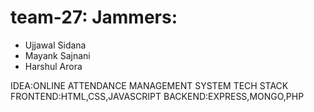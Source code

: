 # team-27: Jammers: 
 - Ujjawal Sidana 
 - Mayank Sajnani
 - Harshul Arora

   
IDEA:ONLINE ATTENDANCE MANAGEMENT SYSTEM
TECH STACK
FRONTEND:HTML,CSS,JAVASCRIPT
BACKEND:EXPRESS,MONGO,PHP
